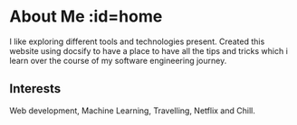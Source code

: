 # About Me :id=home

I like exploring different tools and technologies present. Created this website using docsify to have a place to have all the tips and tricks which i learn over the course of my software engineering journey.

## Interests
Web development, Machine Learning, Travelling, Netflix and Chill.

<script>
console.log("im shamir")
</script>